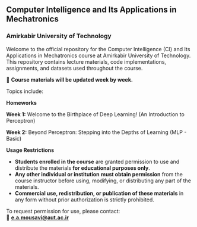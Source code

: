 ## **Computer Intelligence and Its Applications in Mechatronics**  
### **Amirkabir University of Technology**  

Welcome to the official repository for the Computer Intelligence (CI) and Its Applications in Mechatronics course at Amirkabir University of Technology.
This repository contains lecture materials, code implementations, assignments, and datasets used throughout the course.

📌 **Course materials will be updated week by week.**  

Topics include:

**Homeworks** 

**Week 1:** Welcome to the Birthplace of Deep Learning! (An Introduction to Perceptron)

**Week 2:** Beyond Perceptron: Stepping into the Depths of Learning (MLP - Basic)

**Usage Restrictions**  

- **Students enrolled in the course** are granted permission to use and distribute the materials **for educational purposes only**.  
- **Any other individual or institution** **must obtain permission** from the course instructor before using, modifying, or distributing any part of the materials.  
- **Commercial use, redistribution, or publication of these materials** in any form without prior authorization is strictly prohibited.  

To request permission for use, please contact:  
📧 **e.a.mousavi@aut.ac.ir**  
